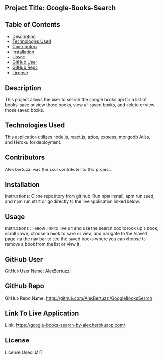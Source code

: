 ## Project Title: Google-Books-Search

  ## Table of Contents
  * [Description](#description)
  * [Technologies Used](#technologies)
  * [Contributors](#contributors)
  * [Installation](#install)
  * [Usage](#usage)
  * [GitHub User](#github)
  * [GitHub Repo](#repo)
  * [License](#license)

  ## Description
  This project allows the user to search the google books api for a list of books, save or view those books, view all saved books, and delete or view those saved books.

  ## Technologies Used
  This application utilizes node.js, react.js, axios, express, mongodb Atlas, and Heroku for deployment.

  ## Contributors
  Alex bertuzzi was the soul contributer to this project.

  ## Installation
  Instructions: Clone repository from git hub. Run npm install, npm run seed, and npm run start or go directly to the live application linked below.

  ## Usage
  Instructions : Follow link to live url and use the search box to look up a book, scroll down, choose a book to save or view, and navigate to the /saved page via the nav bar to see the saved books where you can choose to remove a book from the list or view it.

  ## GitHub User
  GitHub User Name: AlexBertuzzi

  ## GitHub Repo
  GitHub Repo Name: https://github.com/AlexBertuzzi/GoogleBooksSearch

  ## Link To Live Application
  Link: https://google-books-search-by-alex.herokuapp.com/

  ## License
  License Used: MIT

